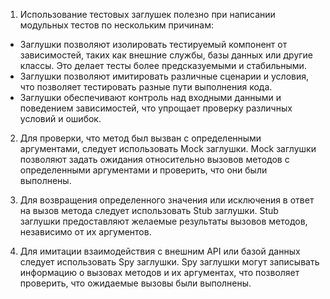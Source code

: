 1) Использование тестовых заглушек полезно при написании модульных тестов по нескольким причинам:
* Заглушки позволяют изолировать тестируемый компонент от зависимостей, таких как внешние службы, базы данных или другие классы. Это делает тесты более предсказуемыми и стабильными.
* Заглушки позволяют имитировать различные сценарии и условия, что позволяет тестировать разные пути выполнения кода.
* Заглушки обеспечивают контроль над входными данными и поведением зависимостей, что упрощает проверку различных условий и ошибок.

2) Для проверки, что метод был вызван с определенными аргументами, следует использовать Mock заглушки. Mock заглушки позволяют задать ожидания относительно вызовов методов с определенными аргументами и проверить, что они были выполнены.

3) Для возвращения определенного значения или исключения в ответ на вызов метода следует использовать Stub заглушки. Stub заглушки предоставляют желаемые результаты вызовов методов, независимо от их аргументов.

4) Для имитации взаимодействия с внешним API или базой данных следует использовать Spy заглушки. Spy заглушки могут записывать информацию о вызовах методов и их аргументах, что позволяет проверить, что ожидаемые вызовы были выполнены.